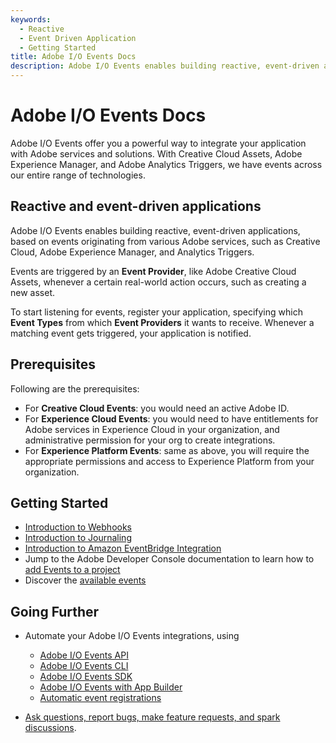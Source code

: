 ```yaml
---
keywords:
  - Reactive
  - Event Driven Application
  - Getting Started
title: Adobe I/O Events Docs
description: Adobe I/O Events enables building reactive, event-driven applications, based on events originating from various Adobe services, such as Creative Cloud, Adobe Experience Manager, and Analytics Triggers.
---
```


<HeroSimple slots="heading, text"/>

# Adobe I/O Events Docs

Adobe I/O Events offer you a powerful way to integrate your application with Adobe services and solutions. With Creative Cloud Assets, Adobe Experience Manager, and Adobe Analytics Triggers, we have events across our entire range of technologies.

## Reactive and event-driven applications

Adobe I/O Events enables building reactive, event-driven applications, based on events originating from various Adobe services, such as Creative Cloud, Adobe Experience Manager, and Analytics Triggers.

Events are triggered by an **Event Provider**, like Adobe Creative Cloud Assets, whenever a certain real-world action occurs, such as creating a new asset.

To start listening for events, register your application, specifying which **Event Types** from which **Event Providers** it wants to receive.
Whenever a matching event gets triggered, your application is notified.

## Prerequisites

Following are the prerequisites:

* For **Creative Cloud Events**: you would need an active Adobe ID.
* For **Experience Cloud Events**: you would need to have entitlements for Adobe services in Experience Cloud in your organization, and administrative permission for your org to create integrations.
* For **Experience Platform Events**: same as above, you will require the appropriate permissions and access to Experience Platform from your organization.

## Getting Started

* [Introduction to Webhooks](guides/index.md)
* [Introduction to Journaling](guides/journaling-intro.md)
* [Introduction to Amazon EventBridge Integration](guides/amazon-eventbridge/index.md)
* Jump to the Adobe Developer Console documentation to learn how to [add Events to a project](https://developer.adobe.com/developer-console/docs/guides/services/services-add-event.md)
* Discover the [available events](guides/using/index.md)

## Going Further

* Automate your Adobe I/O Events integrations, using
  * [Adobe I/O Events API](guides/api/index.md)
  * [Adobe I/O Events CLI](guides/cli/index.md)
  * [Adobe I/O Events SDK](guides/sdk/index.md)
  * [Adobe I/O Events with App Builder](guides/appbuilder/index.md)
  * [Automatic event registrations](guides/runtime-webhooks/autoregistrations.md)

* [Ask questions, report bugs, make feature requests, and spark discussions](support/index.md).
